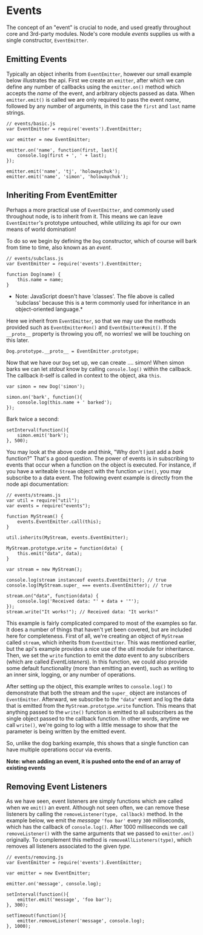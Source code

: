 
# Events

 The concept of an "event" is crucial to node, and used greatly throughout core and 3rd-party modules. Node's core module _events_ supplies us with a single constructor, `EventEmitter`.

## Emitting Events

Typically an object inherits from `EventEmitter`, however our small example below illustrates the api. First we create an `emitter`, after which we can define any number of callbacks using the `emitter.on()` method which accepts the _name_ of the event, and arbitrary objects passed as data. When `emitter.emit()` is called we are only required to pass the event _name_, followed by any number of arguments, in this case the `first` and `last` name strings.

	// events/basic.js
	var EventEmitter = require('events').EventEmitter;

	var emitter = new EventEmitter;

	emitter.on('name', function(first, last){
	    console.log(first + ', ' + last);
	});

	emitter.emit('name', 'tj', 'holowaychuk');
	emitter.emit('name', 'simon', 'holowaychuk');

## Inheriting From EventEmitter

Perhaps a more practical use of `EventEmitter`, and commonly used throughout node, is to inherit from it. This means we can leave `EventEmitter`'s prototype untouched, while utilizing its api for our own means of world domination!

To do so we begin by defining the `Dog` constructor, which of course will bark from time to time, also known as an _event_.

	// events/subclass.js
	var EventEmitter = require('events').EventEmitter;

	function Dog(name) {
	    this.name = name;
	}

* Note: JavaScript doesn't have 'classes'.  The file above is called 'subclass' because this is a term commonly used for inheritance in an object-oriented language.*

Here we inherit from `EventEmitter`, so that we may use the methods provided such as `EventEmitter#on()` and `EventEmitter#emit()`. If the `__proto__` property is throwing you off, no worries! we will be touching on this later.

	Dog.prototype.__proto__ = EventEmitter.prototype;

Now that we have our `Dog` set up, we can create .... simon! When simon barks we can let _stdout_ know by calling `console.log()` within the callback. The callback it-self is called in context to the object, aka `this`.

	var simon = new Dog('simon');

	simon.on('bark', function(){
	    console.log(this.name + ' barked');
	});

Bark twice a second:

	setInterval(function(){
	    simon.emit('bark');
	}, 500);

You may look at the above code and think, "Why don't I just add a *bark* function?"  That's a good question.  The power of events is in subscribing to events that occur when a function on the object is executed.  For instance, if you have a writeable `Stream` object with the function `write()`, you may subscribe to a data event.  The following event example is directly from the node api documentation:

	// events/streams.js
	var util = require("util");
	var events = require("events");

	function MyStream() {
	    events.EventEmitter.call(this);
	}

	util.inherits(MyStream, events.EventEmitter);

	MyStream.prototype.write = function(data) {
	    this.emit("data", data);
	}

	var stream = new MyStream();

	console.log(stream instanceof events.EventEmitter); // true
	console.log(MyStream.super_ === events.EventEmitter); // true

	stream.on("data", function(data) {
		console.log('Received data: "' + data + '"');
	});
	stream.write("It works!"); // Received data: "It works!"

This example is fairly complicated compared to most of the examples so far.  It does a number of things that haven't yet been covered, but are included here for completeness.  First of all, we're creating an object of `MyStream` called `stream`, which inherits from `EventEmitter`. This was mentioned earlier, but the api's example provides a nice use of the util module for inheritance.  Then, we set the `write` function to emit the *data* event to any subscribers (which are called *EventListeners*).  In this function, we could also provide some default functionality (more than emitting an event), such as writing to an inner sink, logging, or any number of operations.

After setting up the object, this example writes to `console.log()` to demonstrate that both the stream and the `super_` object are instances of `EventEmitter`.  Afterward, we subscribe to the `"data"` event and log the data that is emitted from the `MyStream.prototype.write` function.  This means that anything passed to the `write()` function is emitted to all subscribers as the single object passed to the callback function.  In other words, anytime we call `write()`, we're going to log with a little message to show that the parameter is being written by the emitted event.

So, unlike the dog barking example, this shows that a single function can have multiple operations occur via events.

**Note: when adding an event, it is pushed onto the end of an array of existing events** 


## Removing Event Listeners

As we have seen, event listeners are simply functions which are called when we `emit()` an event. Although not seen often, we can remove these listeners by calling the `removeListener(type, callback)` method. In the example below, we emit the _message_ `'foo bar'` every `300` milliseconds, which has the callback of `console.log()`. After 1000 milliseconds we call `removeListener()` with the same arguments that we passed to `emitter.on()` originally. To complement this method is `removeAllListeners(type)`, which removes all listeners associated to the given _type_.

	// events/removing.js
	var EventEmitter = require('events').EventEmitter;

	var emitter = new EventEmitter;

	emitter.on('message', console.log);

	setInterval(function(){
	    emitter.emit('message', 'foo bar');
	}, 300);

	setTimeout(function(){
	    emitter.removeListener('message', console.log);
	}, 1000);

